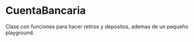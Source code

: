 # CuentaBancaria
Clase con funciones para hacer retiros y depositos, ademas de un pequeño playground.
